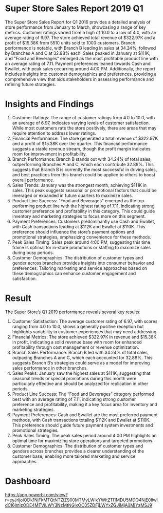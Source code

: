 
# Super Store Sales Report 2019 Q1
The Super Store Sales Report for Q1 2019 provides a detailed analysis of store performance from January to March, showcasing a range of key metrics. Customer ratings varied from a high of 10.0 to a low of 4.0, with an average rating of 6.97. The store achieved total revenue of $322.97K and a profit of $15.38K from 5510 units sold to 1000 customers. Branch performance is notable, with Branch B leading in sales at 34.24%, followed by Branches A and C at 32.88% each. Sales peaked in January at $111K, and "Food and Beverages" emerged as the most profitable product line with an average rating of 7.11. Payment preferences leaned towards Cash and Ewallet, with peak sales occurring around 4:00 PM. Additionally, the report includes insights into customer demographics and preferences, providing a comprehensive view that aids stakeholders in assessing performance and refining future strategies.

# Insights and Findings
1. Customer Ratings: The range of customer ratings from 4.0 to 10.0, with an average of 6.97, indicates varying levels of customer satisfaction. While most customers rate the store positively, there are areas that may require attention to address lower ratings.
2. Financial Performance: The store generated a total revenue of $322.97K and a profit of $15.38K over the quarter. This financial performance suggests a stable revenue stream, though the profit margin indicates room for improvement in profitability.
3. Branch Performance: Branch B stands out with 34.24% of total sales, outperforming Branches A and C, which each contribute 32.88%. This suggests that Branch B is currently the most successful in driving sales, and best practices from this branch could be applied to others to boost overall performance.
4. Sales Trends: January was the strongest month, achieving $111K in sales. This peak suggests seasonal or promotional factors that could be leveraged or expanded in future quarters to maximize sales.
5. Product Line Success: "Food and Beverages" emerged as the top-performing product line with the highest rating of 7.11, indicating strong customer preference and profitability in this category. This could guide inventory and marketing strategies to focus more on this segment.
6. Payment Preferences: Customers predominantly use Cash and Ewallet, with Cash transactions leading at $112K and Ewallet at $110K. This preference should influence the store’s payment options and promotional strategies, emphasizing convenience for these methods.
7. Peak Sales Timing: Sales peak around 4:00 PM, suggesting this time frame is optimal for in-store promotions or staffing to maximize sales during busy periods.
8. Customer Demographics: The distribution of customer types and gender across branches provides insights into consumer behavior and preferences. Tailoring marketing and service approaches based on these demographics can enhance customer engagement and satisfaction.

 # Result
The Super Store’s Q1 2019 performance reveals several key results:
1. Customer Satisfaction: The average customer rating of 6.97, with scores ranging from 4.0 to 10.0, shows a generally positive reception but highlights variability in customer experiences that may need addressing.
2. Financial Metrics: The store achieved $322.97K in revenue and $15.38K in profit, indicating a solid revenue base with room for enhanced profitability through cost management or revenue optimization.
3. Branch Sales Performance: Branch B led with 34.24% of total sales, outpacing Branches A and C, which each accounted for 32.88%. This suggests Branch B’s strategies could serve as a model for improving sales performance in other branches.
4. Sales Peaks: January saw the highest sales at $111K, suggesting that seasonal trends or special promotions during this month were particularly effective and should be analyzed for replication in other periods.
5. Product Line Success: The “Food and Beverages” category performed best with an average rating of 7.11, indicating strong customer preference and profitability, making it a key focus area for inventory and marketing strategies.
6. Payment Preferences: Cash and Ewallet are the most preferred payment methods, with Cash transactions totaling $112K and Ewallet at $110K. This preference should guide future payment system investments and promotional strategies.
7. Peak Sales Timing: The peak sales period around 4:00 PM highlights an optimal time for maximizing store operations and targeted promotions.
8. Customer Demographics: The distribution of customer types and genders across branches provides a clearer understanding of the customer base, enabling more tailored marketing and service approaches.

# Dashboard
https://app.powerbi.com/view?r=eyJrIjoiODk1NjFkMTQtNTZiZS00MTMyLWIxYWItZTI1MDU5MDQ4NjE0IiwidCI6ImIzODE4MTViLWY3NzMtNGIxOC05ZDFjLWYxZGJiMjA0MjYzMSJ9
